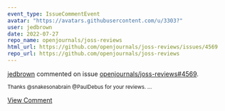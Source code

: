 ```yaml
---
event_type: IssueCommentEvent
avatar: "https://avatars.githubusercontent.com/u/3303?"
user: jedbrown
date: 2022-07-27
repo_name: openjournals/joss-reviews
html_url: https://github.com/openjournals/joss-reviews/issues/4569
repo_url: https://github.com/openjournals/joss-reviews
---
```


<a href='https://github.com/jedbrown' target='_blank'>jedbrown</a> commented on issue <a href='https://github.com/openjournals/joss-reviews/issues/4569' target='_blank'>openjournals/joss-reviews#4569</a>.

<small>Thanks @snakesonabrain @PaulDebus for your reviews....</small>

<a href='https://github.com/openjournals/joss-reviews/issues/4569' target='_blank'>View Comment</a>